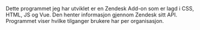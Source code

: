 Dette programmet jeg har utviklet er en Zendesk Add-on som er lagd i CSS, HTML, JS og Vue. Den henter informasjon gjennom Zendesk sitt API. 
Programmet viser hvilke tilganger brukere har per organisasjon.  

